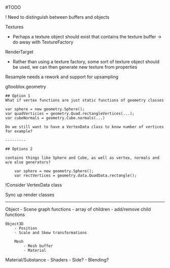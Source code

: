 #TODO

! Need to distinguish between buffers and objects

Textures
- Perhaps a texture object should exist that contains the texture buffer
	-> do away with TextureFactory

RenderTarget
- Rather than using a texture factory, some sort of texture object should be used, we can then generate new texture from properties

Resample needs a rework and support for upsampling


gltooblox.geometry

	## Option 1
	What if vertex functions are just static functions of geometry classes

	var sphere = new geometry.Sphere();
	var quadVerticies = geometry.Quad.rectangleVertices(...);
	var cubeNormals = geometry.Cube.normals(...)

	Do we still want to have a VertexData class to know number of vertices for example?

	---------

	## Options 2

	contains things like Sphere and Cube, as well as vertex, normals and w/e else generators?

		var sphere = new geometry.Sphere();
		var rectVertices = geometry.data.QuadData.rectangle();

!Consider VertexData class

Sync up render classes

------------------

Object
	- Scene graph functions
	- array of children
	- add/remove child functions

	Object3D
		- Position
		- Scale and Skew transformations

		Mesh
			- Mesh buffer
			- Material

Material/Substance
	- Shaders
	- Side?
	- Blending?